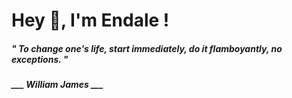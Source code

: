 <h1 title="head"> Hey 👋, I'm Endale !</h1>

**<h5><i>" To change one's life, start immediately, do it flamboyantly, no exceptions. "</i></h5>**

*<b>___ William James ___</b>*
